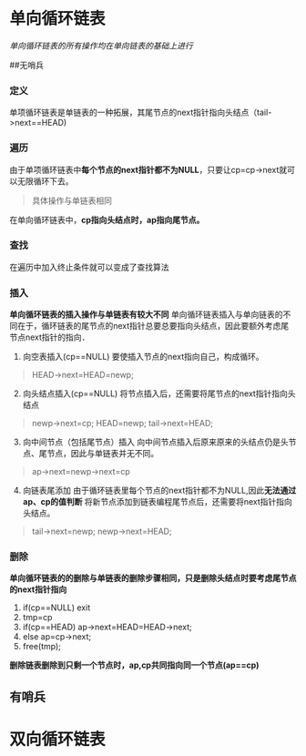 # 单向循环链表
*单向循环链表的所有操作均在单向链表的基础上进行*

##无哨兵
### 定义
单项循环链表是单链表的一种拓展，其尾节点的next指针指向头结点（tail->next==HEAD)
### 遍历
由于单项循环链表中**每个节点的next指针都不为NULL**，只要让cp=cp->next就可以无限循环下去。
>具体操作与单链表相同

在单向循环链表中，**cp指向头结点时，ap指向尾节点。**
### 查找
在遍历中加入终止条件就可以变成了查找算法
### 插入
**单向循环链表的插入操作与单链表有较大不同**
单向循环链表插入与单向链表的不同在于，循环链表的尾节点的next指针总要总要指向头结点，因此要额外考虑尾节点next指针的指向．
1. 向空表插入(cp==NULL)
要使插入节点的next指向自己，构成循环。
>HEAD->next=HEAD=newp;
2. 向头结点插入(cp==NULL)
将节点插入后，还需要将尾节点的next指针指向头结点
>newp->next=cp;
HEAD=newp;
tail->next=HEAD;

3. 向中间节点（包括尾节点）插入
向中间节点插入后原来原来的头结点仍是头节点、尾节点，因此与单链表并无不同。
>ap->next=newp->next=cp
4. 向链表尾添加
由于循环链表里每个节点的next指针都不为NULL,因此**无法通过ap、cp的值判断**
将新节点添加到链表编程尾节点后，还需要将next指针指向头结点。
>tail->next=newp;
newp->next=HEAD;

### 删除
**单向循环链表的的删除与单链表的删除步骤相同，只是删除头结点时要考虑尾节点的next指针指向**
1. if(cp==NULL) exit
2. tmp=cp
3. if(cp==HEAD) ap->next=HEAD=HEAD->next;
4. else ap=cp->next;
5. free(tmp);

**删除链表删除到只剩一个节点时，ap,cp共同指向同一个节点(ap==cp)**
## 有哨兵

# 双向循环链表
